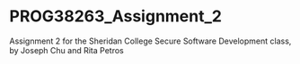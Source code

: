 # PROG38263_Assignment_2
Assignment 2 for the Sheridan College Secure Software Development class, by Joseph Chu and Rita Petros
